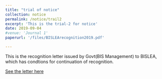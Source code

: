 ```yaml
---
title: "trial of notice"
collection: notice
permalink: /notice/trail2
excerpt: 'This is the trial-2 for notice'
date: 2019-09-04
#venue: 'Journal 1'
paperurl: '/files/BISLEArecognition2019.pdf'

---
```

This is the recognition letter issued by Govt(BIS Management) to BISLEA, which has condtions for continuation of recognition.

[See the letter here](http://bislea.github.io/files/BISLEArecognition2019.pdf)

